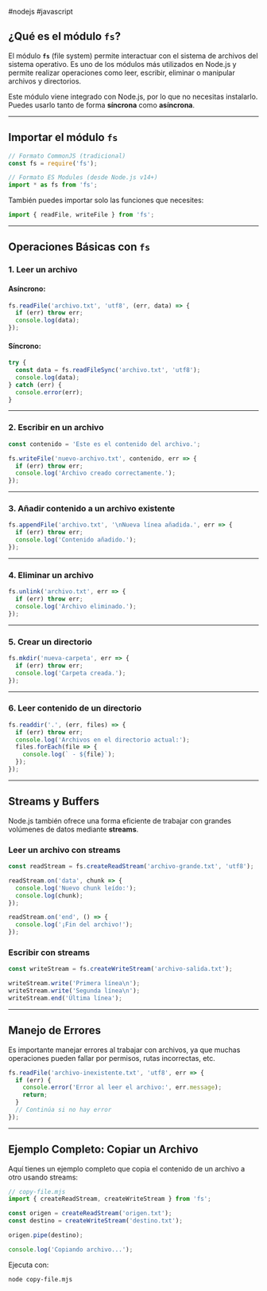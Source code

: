 #nodejs #javascript

## ¿Qué es el módulo `fs`?

El módulo **`fs`** (file system) permite interactuar con el sistema de archivos del sistema operativo. Es uno de los módulos más utilizados en Node.js y permite realizar operaciones como leer, escribir, eliminar o manipular archivos y directorios.

Este módulo viene integrado con Node.js, por lo que no necesitas instalarlo. Puedes usarlo tanto de forma **síncrona** como **asíncrona**.

---

## Importar el módulo `fs`

```javascript
// Formato CommonJS (tradicional)
const fs = require('fs');

// Formato ES Modules (desde Node.js v14+)
import * as fs from 'fs';
```

También puedes importar solo las funciones que necesites:

```javascript
import { readFile, writeFile } from 'fs';
```

---

## Operaciones Básicas con `fs`

### 1. Leer un archivo

#### Asíncrono:
```javascript
fs.readFile('archivo.txt', 'utf8', (err, data) => {
  if (err) throw err;
  console.log(data);
});
```

#### Síncrono:
```javascript
try {
  const data = fs.readFileSync('archivo.txt', 'utf8');
  console.log(data);
} catch (err) {
  console.error(err);
}
```

---

### 2. Escribir en un archivo

```javascript
const contenido = 'Este es el contenido del archivo.';

fs.writeFile('nuevo-archivo.txt', contenido, err => {
  if (err) throw err;
  console.log('Archivo creado correctamente.');
});
```

---

### 3. Añadir contenido a un archivo existente

```javascript
fs.appendFile('archivo.txt', '\nNueva línea añadida.', err => {
  if (err) throw err;
  console.log('Contenido añadido.');
});
```

---

### 4. Eliminar un archivo

```javascript
fs.unlink('archivo.txt', err => {
  if (err) throw err;
  console.log('Archivo eliminado.');
});
```

---

### 5. Crear un directorio

```javascript
fs.mkdir('nueva-carpeta', err => {
  if (err) throw err;
  console.log('Carpeta creada.');
});
```

---

### 6. Leer contenido de un directorio

```javascript
fs.readdir('.', (err, files) => {
  if (err) throw err;
  console.log('Archivos en el directorio actual:');
  files.forEach(file => {
    console.log(` - ${file}`);
  });
});
```

---

## Streams y Buffers

Node.js también ofrece una forma eficiente de trabajar con grandes volúmenes de datos mediante **streams**.

### Leer un archivo con streams

```javascript
const readStream = fs.createReadStream('archivo-grande.txt', 'utf8');

readStream.on('data', chunk => {
  console.log('Nuevo chunk leído:');
  console.log(chunk);
});

readStream.on('end', () => {
  console.log('¡Fin del archivo!');
});
```

### Escribir con streams

```javascript
const writeStream = fs.createWriteStream('archivo-salida.txt');

writeStream.write('Primera línea\n');
writeStream.write('Segunda línea\n');
writeStream.end('Última línea');
```

---

## Manejo de Errores

Es importante manejar errores al trabajar con archivos, ya que muchas operaciones pueden fallar por permisos, rutas incorrectas, etc.

```javascript
fs.readFile('archivo-inexistente.txt', 'utf8', err => {
  if (err) {
    console.error('Error al leer el archivo:', err.message);
    return;
  }
  // Continúa si no hay error
});
```

---

## Ejemplo Completo: Copiar un Archivo

Aquí tienes un ejemplo completo que copia el contenido de un archivo a otro usando streams:

```javascript
// copy-file.mjs
import { createReadStream, createWriteStream } from 'fs';

const origen = createReadStream('origen.txt');
const destino = createWriteStream('destino.txt');

origen.pipe(destino);

console.log('Copiando archivo...');
```

Ejecuta con:
```bash
node copy-file.mjs
```

